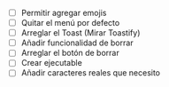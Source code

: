 - [ ] Permitir agregar emojis
- [ ] Quitar el menú por defecto
- [ ] Arreglar el Toast (Mirar Toastify)
- [ ] Añadir funcionalidad de borrar
- [ ] Arreglar el botón de borrar
- [ ] Crear ejecutable
- [ ] Añadir caracteres reales que necesito
